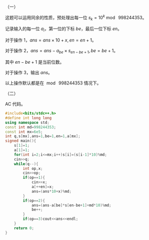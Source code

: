 （一）

这题可以运用同余的性质，预处理出每一位 $s_k=10^k \bmod\ 998244353$。

记录输入的每一位 $a_i$，第一位的下标 $be$，最后一位下标 $en$。

对于操作 1，$ans=ans\times10+x,en=en+1$。

对于操作 2，$ans=ans-a_{be}\times s_{en-be+1},be=be+1$。

其中 $en-be+1$ 是当前位数。

对于操作 3，输出  $ans$。

以上操作默认都是在 $\bmod\ 998244353$ 情况下。

（二）

AC 代码。

```cpp
#include<bits/stdc++.h>
#define int long long
using namespace std;
const int md=998244353;
const int mx=6e5;
int q,s[mx],ans=1,be=1,en=1,a[mx];
signed main(){
	s[1]=1;
	a[1]=1;
	for(int i=2;i<=mx;i++)s[i]=(s[i-1]*10)%md;
	cin>>q;
	while(q--){
		int op,x;
		cin>>op;
		if(op==1){
			cin>>x;
			a[++en]=x;
			ans=(ans*10+x)%md;
		}
		if(op==2){
			ans=(ans-a[be]*s[en-be+1]+md*10)%md;
			be++;
		}
		if(op==3)cout<<ans<<endl;
	}
	return 0;
}
```